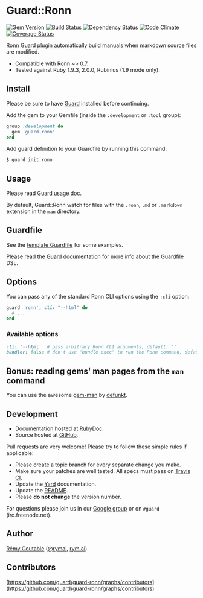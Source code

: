 # Guard::Ronn
[![Gem Version](https://badge.fury.io/rb/guard-ronn.png)](http://badge.fury.io/rb/guard-ronn) [![Build Status](https://travis-ci.org/guard/guard-ronn.png?branch=master)](https://travis-ci.org/guard/guard-ronn) [![Dependency Status](https://gemnasium.com/guard/guard-ronn.png)](https://gemnasium.com/guard/guard-ronn) [![Code Climate](https://codeclimate.com/github/guard/guard-ronn.png)](https://codeclimate.com/github/guard/guard-ronn) [![Coverage Status](https://coveralls.io/repos/guard/guard-ronn/badge.png?branch=master)](https://coveralls.io/r/guard/guard-ronn)

[Ronn](https://github.com/rtomayko/ronn) Guard plugin automatically build manuals when markdown source files are modified.

* Compatible with Ronn ~> 0.7.
* Tested against Ruby 1.9.3, 2.0.0, Rubinius (1.9 mode only).

## Install

Please be sure to have [Guard](https://github.com/guard/guard) installed before continuing.

Add the gem to your Gemfile (inside the `:development` or `:tool` group):

``` ruby
group :development do
  gem 'guard-ronn'
end
```

Add guard definition to your Guardfile by running this command:

``` bash
$ guard init ronn
```

## Usage

Please read [Guard usage doc](https://github.com/guard/guard#readme).

By default, Guard::Ronn watch for files with the `.ronn`, `.md` or `.markdown` extension in the `man` directory.

## Guardfile

See the [template Guardfile](https://github.com/guard/guard-ronn/blob/master/lib/guard/ronn/templates/Guardfile) for some examples.

Please read the [Guard documentation](https://github.com/guard/guard#readme) for more info about the Guardfile DSL.

## Options

You can pass any of the standard Ronn CLI options using the `:cli` option:

``` ruby
guard 'ronn', cli: "--html" do
  # ...
end
```

### Available options

``` ruby
cli: '--html'  # pass arbitrary Ronn CLI arguments, default: ''
bundler: false # don't use "bundle exec" to run the Ronn command, default: true
```

## Bonus: reading gems' man pages from the `man` command

You can use the awesome [gem-man](https://github.com/defunkt/gem-man) by [defunkt](https://github.com/defunkt).

## Development

* Documentation hosted at [RubyDoc](http://rubydoc.info/gems/guard-ronn/frames).
* Source hosted at [GitHub](https://github.com/guard/guard-ronn).

Pull requests are very welcome! Please try to follow these simple rules if applicable:

* Please create a topic branch for every separate change you make.
* Make sure your patches are well tested. All specs must pass on [Travis CI](https://travis-ci.org/guard/guard-ronn).
* Update the [Yard](http://yardoc.org/) documentation.
* Update the [README](https://github.com/guard/guard-ronn/blob/master/README.md).
* Please **do not change** the version number.

For questions please join us in our [Google group](http://groups.google.com/group/guard-dev) or on
`#guard` (irc.freenode.net).

## Author

[Rémy Coutable](https://github.com/rymai) ([@rymai](http://twitter.com/rymai), [rym.ai](http://rym.ai))

## Contributors

[https://github.com/guard/guard-ronn/graphs/contributors](https://github.com/guard/guard-ronn/graphs/contributors)
